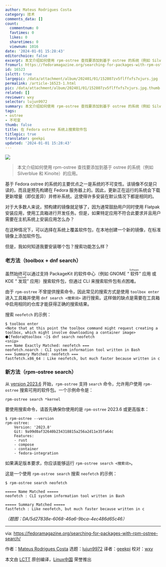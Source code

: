 ```yaml
---
author: Mateus Rodrigues Costa
category: 技术
comments_data: []
count:
  commentnum: 0
  favtimes: 0
  likes: 0
  sharetimes: 0
  viewnum: 1016
date: '2024-01-01 15:28:43'
editorchoice: false
excerpt: 本文介绍如何使用 rpm-ostree 查找要添加到基于 ostree 的系统（例如 Silverblue 和 Kinoite）的应用。
fromurl: https://fedoramagazine.org/searching-for-packages-with-rpm-ostree-search/
id: 16523
islctt: true
largepic: /data/attachment/album/202401/01/152807zv5flffxfs7xjurs.jpg
permalink: /article-16523-1.html
pic: /data/attachment/album/202401/01/152807zv5flffxfs7xjurs.jpg.thumb.jpg
related: []
reviewer: wxy
selector: lujun9972
summary: 本文介绍如何使用 rpm-ostree 查找要添加到基于 ostree 的系统（例如 Silverblue 和 Kinoite）的应用。
tags:
- ostree
- 不可变
thumb: false
title: 在 Fedora ostree 系统上搜索软件包
titlepic: true
translator: geekpi
updated: '2024-01-01 15:28:43'
---
```


![](/data/attachment/album/202401/01/152807zv5flffxfs7xjurs.jpg)



> 
> 本文介绍如何使用 rpm-ostree 查找要添加到基于 ostree 的系统（例如 Silverblue 和 Kinoite）的应用。
> 
> 
> 


基于 Fedora ostree 的系统的主要优点之一是系统的不可变性。该镜像不仅是只读的，而且是预先构建在 Fedora 服务器上的。因此，更新正在运行的系统会下载更新增量（即仅差异）并修补系统。这使得许多安装在默认情况下都是相同的。


对于大多数人来说，预构建的镜像就足够了，因为通常鼓励用户同时使用 Flatpak 安装应用，使用工具箱进行开发任务。但是，如果特定应用不符合此要求并且用户需要在主机系统上安装应用怎么办？


在这种情况下，可以选择在系统上覆盖软件包，在本地创建一个新的镜像，在标准镜像上添加软件包。


但是，我如何知道我要安装哪个包？搜索功能怎么样？


### 老方法（toolbox + dnf search）


虽然始终可以通过支持 PackageKit 的软件中心（例如 GNOME “<ruby> 软件 <rt>  Software </rt></ruby>” 应用 或 KDE “<ruby> 发现 <rt>  Discover </rt></ruby>” 应用）搜索软件包，但通过 CLI 来搜索软件包有点困难。


由于 `rpm-ostree` 不曾提供搜索命令，因此常见的搜索方式是使用 `toolbox enter` 进入工具箱并使用 `dnf search <搜索词>` 进行搜索。这样做的缺点是需要在工具箱中启用相同的仓库才能获得正确的搜索结果。


搜索 `neofetch` 的示例：



```
$ toolbox enter
<Note that at this point the toolbox command might request creating a toolbox, which might involve downloading a container image>
⬢[fedora@toolbox ~]$ dnf search neofetch
<snip> 
=== Name Exactly Matched: neofetch ===
neofetch.noarch : CLI system information tool written in Bash
=== Summary Matched: neofetch ===
fastfetch.x86_64 : Like neofetch, but much faster because written in c

```

### 新方法（rpm-ostree search）


从 [version 2023.6](https://github.com/coreos/rpm-ostree/releases/tag/v2023.6) 开始，`rpm-ostree` 支持 `search` 命令，允许用户使用 `rpm-ostree` 搜索可用的软件包。一个示例命令是：



```
rpm-ostree search *kernel

```

要使用搜索命令，请首先确保你使用的是 `rpm-ostree` 2023.6 或更高版本：



```
$ rpm-ostree --version
rpm-ostree:
    Version: '2023.8'
    Git: 9a99d0af32640b234318815a256a2d11e35fa64c
    Features:
    - rust
    - compose
    - container
    - fedora-integration

```

如果满足版本要求，你应该能够运行 `rpm-ostree search <搜索词>`。


这是一个使用 `rpm-ostree search` 搜索 `neofetch` 的示例：



```
$ rpm-ostree search neofetch

===== Name Matched =====
neofetch : CLI system information tool written in Bash

===== Summary Matched =====
fastfetch : Like neofetch, but much faster because written in c

```

*（题图：DA/5d27838e-6068-46a6-9bca-4ec486d65c46）*




---


via: <https://fedoramagazine.org/searching-for-packages-with-rpm-ostree-search/>


作者：[Mateus Rodrigues Costa](https://fedoramagazine.org/author/mateusrodcosta/) 选题：[lujun9972](https://github.com/lujun9972) 译者：[geekpi](https://github.com/geekpi) 校对：[wxy](https://github.com/wxy)


本文由 [LCTT](https://github.com/LCTT/TranslateProject) 原创编译，[Linux中国](https://linux.cn/) 荣誉推出